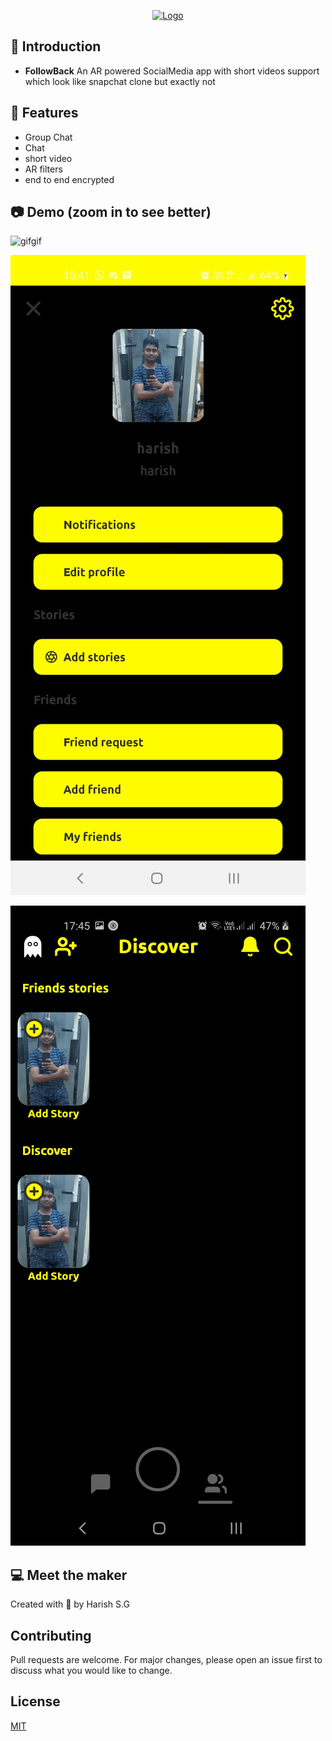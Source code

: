 <p align="center">
  <a href="https://github.com/Team-ThreatLevelMidnight/Kanbanize">
    <img src="https://user-images.githubusercontent.com/58134096/109415738-6c354e00-79e0-11eb-8e49-18676c0eae00.png" alt="Logo" width="400" height="250">
  </a>
 
## 📌 Introduction 

- **FollowBack** An AR powered SocialMedia app with short videos support which look like snapchat clone but exactly not

## 🔧 Features

- Group Chat
- Chat
- short video
- AR filters 
- end to end encrypted 



## 📷 Demo (zoom in to see better)

 ![gifgif](https://github.com/harishsg99/Followback/blob/main/imgs/Screenshot_20210220-103804_Followback.jpg) 
 
 ![wht](https://github.com/harishsg99/Followback/blob/main/imgs/Screenshot_20210220-154130_FollowBack.jpg)
 
 ![mailz](https://github.com/harishsg99/Followback/blob/main/imgs/Screenshot_20210220-174534_FollowBack.jpg)

 

## 💻 Meet the maker

Created with 💖 by Harish S.G

## Contributing
Pull requests are welcome. For major changes, please open an issue first to discuss what you would like to change.

## License
[MIT](https://choosealicense.com/licenses/mit/)
